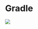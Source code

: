# Gradle

[![](https://jitpack.io/v/zj565061763/coroutine.svg)](https://jitpack.io/#zj565061763/coroutine)